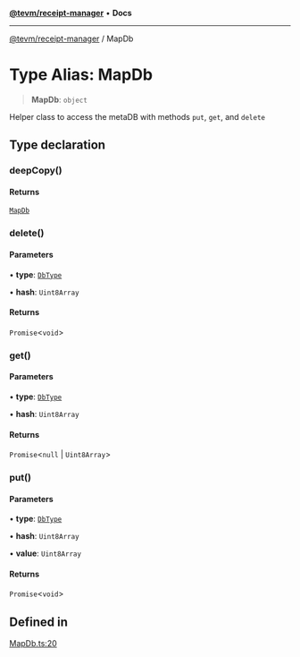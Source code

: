[**@tevm/receipt-manager**](../README.md) • **Docs**

***

[@tevm/receipt-manager](../globals.md) / MapDb

# Type Alias: MapDb

> **MapDb**: `object`

Helper class to access the metaDB with methods `put`, `get`, and `delete`

## Type declaration

### deepCopy()

#### Returns

[`MapDb`](MapDb.md)

### delete()

#### Parameters

• **type**: [`DbType`](DbType.md)

• **hash**: `Uint8Array`

#### Returns

`Promise`\<`void`\>

### get()

#### Parameters

• **type**: [`DbType`](DbType.md)

• **hash**: `Uint8Array`

#### Returns

`Promise`\<`null` \| `Uint8Array`\>

### put()

#### Parameters

• **type**: [`DbType`](DbType.md)

• **hash**: `Uint8Array`

• **value**: `Uint8Array`

#### Returns

`Promise`\<`void`\>

## Defined in

[MapDb.ts:20](https://github.com/qbzzt/tevm-monorepo/blob/main/packages/receipt-manager/src/MapDb.ts#L20)
